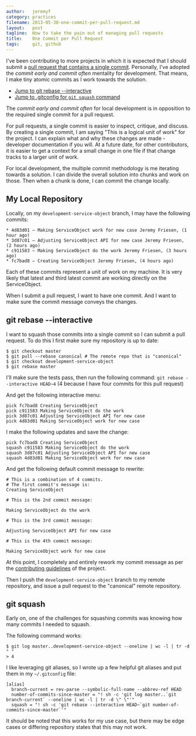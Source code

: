 ```yaml
---
author:   jeremyf
category: practices
filename: 2013-05-30-one-commit-per-pull-request.md
layout:   post
tagline:  How to take the pain out of managing pull requests
title:    One Commit per Pull Request
tags:     git, github
---
```


I've been contributing to more projects in which it is expected that I should submit a [pull request that contains a single commit](https://github.com/projecthydra/hydra-head/blob/master/CONTRIBUTING.md).
Personally, I've adopted the _commit early and commit often_ mentality for development.
That means, I make tiny atomic commits as I work towards the solution.

* [Jump to git rebase --interactive](#git-rebase-interactive)
* [Jump to .gitconfig for `git squash` command](#git-squash)

The _commit early and commit often_ for local development is in opposition to the required single commit for a pull request.

For pull requests, a single commit is easier to inspect, critique, and discuss.
By creating a single commit, I am saying "This is a logical unit of work" for the project.
I can explain what and why these changes are made - developer documentation if you will.
At a future date, for other contributors, it is easier to get a context for a small change in one file if that change tracks to a larger unit of work.

For local development, the multiple commit methodology is me iterating towards a solution.
I can divide the overall solution into chunks and work on those.
Then when a chunk is done, I can commit the change locally.

## My Local Repository

Locally, on my `development-service-object` branch, I may have the following commits:

    * 4d83d01 — Making ServiceObject work for new case Jeremy Friesen, (1 hour ago)
    * 3d87c01 — Adjusting ServiceObject API for new case Jeremy Friesen, (2 hours ago)
    * c911583 — Making ServiceObject do the work Jeremy Friesen, (3 hours ago)
    * fc7bad8 — Creating ServiceObject Jeremy Friesen, (4 hours ago)

Each of these commits represent a unit of work on my machine.
It is very likely that latest and third latest commit are working directly on the ServiceObject.

When I submit a pull request, I want to have one commit.
And I want to make sure the commit message conveys the changes.

## git rebase --interactive
<span id="git-rebase-interactive"></span>

I want to squash those commits into a single commit so I can submit a pull request.
To do this I first make sure my repository is up to date:

    $ git checkout master
    $ git pull --rebase canonical # The remote repo that is "canonical"
    $ git checkout development-service-object
    $ git rebase master

I'll make sure the tests pass, then run the following command: `git rebase --interactive HEAD~4` (4 because I have four commits for this pull request)

And get the following interactive menu:

    pick fc7bad8 Creating ServiceObject
    pick c911583 Making ServiceObject do the work
    pick 3d87c01 Adjusting ServiceObject API for new case
    pick 4d83d01 Making ServiceObject work for new case

I make the following updates and save the change:

    pick fc7bad8 Creating ServiceObject
    squash c911583 Making ServiceObject do the work
    squash 3d87c01 Adjusting ServiceObject API for new case
    squash 4d83d01 Making ServiceObject work for new case

And get the following default commit message to rewrite:

    # This is a combination of 4 commits.
    # The first commit's message is:
    Creating ServiceObject

    # This is the 2nd commit message:

    Making ServiceObject do the work

    # This is the 3rd commit message:

    Adjusting ServiceObject API for new case

    # This is the 4th commit message:

    Making ServiceObject work for new case

At this point, I completely and entirely rework my commit message as per the [contributing guidelines](https://github.com/projecthydra/hydra-head/blob/master/CONTRIBUTING.md) of the project.

Then I push the `development-service-object` branch to my remote repository, and issue a pull request to the "canonical" remote repository.

## git squash
<span id="git-squash"></span>

Early on, one of the challenges for squashing commits was knowing how many commits I needed to squash.

The following command works:

    $ git log master..development-service-object --oneline | wc -l | tr -d " "
    > 4

I like leveraging git aliases, so I wrote up a few helpful git aliases and put them in my `~/.gitconfig` file:

    [alias]
      branch-current = rev-parse --symbolic-full-name --abbrev-ref HEAD
      number-of-commits-since-master = "! sh -c 'git log master..`git branch-current` --oneline | wc -l | tr -d \" \"'"
      squash = "! sh -c 'git rebase --interactive HEAD~`git number-of-commits-since-master`'"

It should be noted that this works for my use case, but there may be edge cases or differing repository states that this may not work.
